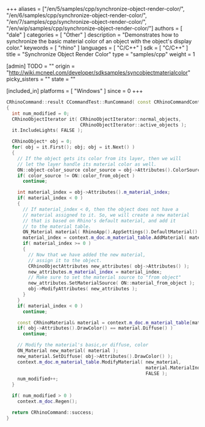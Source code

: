 +++
aliases = ["/en/5/samples/cpp/synchronize-object-render-color/", "/en/6/samples/cpp/synchronize-object-render-color/", "/en/7/samples/cpp/synchronize-object-render-color/", "/en/wip/samples/cpp/synchronize-object-render-color/"]
authors = [ "dale" ]
categories = [ "Other" ]
description = "Demonstrates how to synchronize the basic material color of an object with the object's display color."
keywords = [ "rhino" ]
languages = [ "C/C++" ]
sdk = [ "C/C++" ]
title = "Synchronize Object Render Color"
type = "samples/cpp"
weight = 1

[admin]
TODO = ""
origin = "http://wiki.mcneel.com/developer/sdksamples/syncobjectmaterialcolor"
picky_sisters = ""
state = ""

[included_in]
platforms = [ "Windows" ]
since = 0
+++

```cpp
CRhinoCommand::result CCommandTest::RunCommand( const CRhinoCommandContext& context )
{
  int num_modified = 0;
  CRhinoObjectIterator it( CRhinoObjectIterator::normal_objects,
                           CRhinoObjectIterator::active_objects );
  it.IncludeLights( FALSE );

  CRhinoObject* obj = 0;
  for( obj = it.First(); obj; obj = it.Next() )
  {
    // If the object gets its color from its layer, then we will
    // let the layer handle its material color as well.
    ON::object-color_source color_source = obj->Attributes().ColorSource();
    if( color_source != ON::color_from_object )
      continue;

    int material_index = obj->Attributes().m_material_index;
    if( material_index < 0 )
    {
      // If material_index < 0, then the object does not have a
      // material assigned to it. So, we will create a new material
      // that is based on Rhino's default material, and add it
      // to the material table.
      ON_Material material( RhinoApp().AppSettings().DefaultMaterial() );
      material_index = context.m_doc.m_material_table.AddMaterial( material );
      if( material_index >= 0 )
      {
        // Now that we have added the new material,
        // assign it to the object.
        CRhinoObjectAttributes new_attributes( obj->Attributes() );
        new_attributes.m_material_index = material_index;
        // Make sure to set the material source to "from object"
        new_attributes.SetMaterialSource( ON::material_from_object );
        obj->ModifyAttributes( new_attributes );
      }
    }
    if( material_index < 0 )
      continue;

    const CRhinoMaterial& material = context.m_doc.m_material_table[material_index];
    if( obj->Attributes().DrawColor() == material.Diffuse() )
      continue;

    // Modify the material's basic,or diffuse, color
    ON_Material new_material( material );
    new_material.SetDiffuse( obj->Attributes().DrawColor() );
    context.m_doc.m_material_table.ModifyMaterial( new_material,
                                                   material.MaterialIndex(),
                                                   FALSE );
    num_modified++;
  }

  if( num_modified > 0 )
    context.m_doc.Regen();

  return CRhinoCommand::success;
}
```
